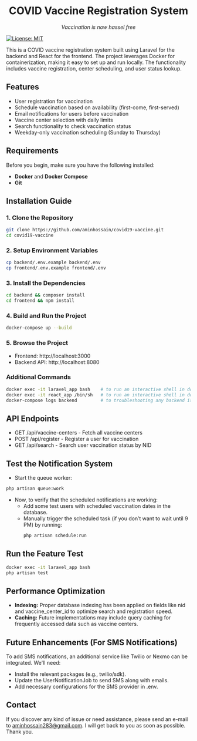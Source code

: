 <h1 align="center">COVID Vaccine Registration System</h1>
<p align="center"><em>Vaccination is now hassel free</em></p>

[![License: MIT](https://img.shields.io/badge/License-MIT-yellow.svg)](https://opensource.org/licenses/MIT)

<p align="left">
This is a COVID vaccine registration system built using Laravel for the backend and React for the frontend. The project leverages Docker for containerization, making it easy to set up and run locally. The functionality includes vaccine registration, center scheduling, and user status lookup.
</p>

## Features
- User registration for vaccination
- Schedule vaccination based on availability (first-come, first-served)
- Email notifications for users before vaccination
- Vaccine center selection with daily limits
- Search functionality to check vaccination status
- Weekday-only vaccination scheduling (Sunday to Thursday)

## Requirements
Before you begin, make sure you have the following installed:
- **Docker** and **Docker Compose**
- **Git**


## Installation Guide

### 1. Clone the Repository
```bash
git clone https://github.com/aminhossain/covid19-vaccine.git
cd covid19-vaccine
```

### 2. Setup Environment Variables
```bash
cp backend/.env.example backend/.env
cp frontend/.env.example frontend/.env
```

### 3. Install the Dependencies
```bash
cd backend && composer install
cd frontend && npm install
```

### 4. Build and Run the Project
```bash
docker-compose up --build
```

### 5. Browse the Project
- Frontend: http://localhost:3000
- Backend API: http://localhost:8080

### Additional Commands
```bash
docker exec -it laravel_app bash    # to run an interactive shell in docker backend container
docker exec -it react_app /bin/sh   # to run an interactive shell in docker frontend container
docker-compose logs backend         # to troubleshooting any backend issue
```

## API Endpoints
- GET /api/vaccine-centers - Fetch all vaccine centers
- POST /api/register - Register a user for vaccination
- GET /api/search - Search user vaccination status by NID

## Test the Notification System
- Start the queue worker:
```bash
php artisan queue:work
```
- Now, to verify that the scheduled notifications are working:
  - Add some test users with scheduled vaccination dates in the database.
  - Manually trigger the scheduled task (if you don’t want to wait until 9 PM) by running:
    ```bash
    php artisan schedule:run
    ```

## Run the Feature Test
```bash
docker exec -it laravel_app bash
php artisan test
```

## Performance Optimization
- **Indexing:** Proper database indexing has been applied on fields like nid and vaccine_center_id to optimize search and registration speed.
- **Caching:** Future implementations may include query caching for frequently accessed data such as vaccine centers.

## Future Enhancements (For SMS Notifications)
<p>To add SMS notifications, an additional service like Twilio or Nexmo can be integrated. We'll need:</p>

- Install the relevant packages (e.g., twilio/sdk).
- Update the UserNotificationJob to send SMS along with emails.
- Add necessary configurations for the SMS provider in .env.

## Contact
If you discover any kind of issue or need assistance, please send an e-mail to [aminhossain283@gmail.com](mailto:aminhossain283@gmail.com). I will get back to you as soon as possible. Thank you.


